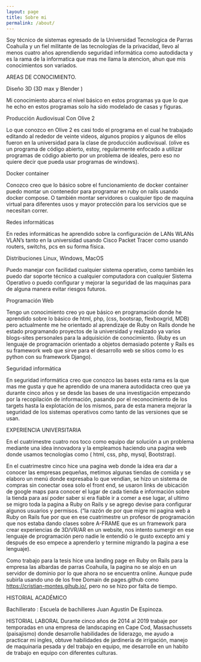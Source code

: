 ```yaml
---
layout: page
title: Sobre mi 
permalink: /about/
---
```


Soy técnico de sistemas egresado de la Universidad Tecnologica de Parras Coahuila y un fiel militante de las tecnologías de la privacidad,  llevo al menos cuatro años aprendiendo seguridad informática como autodidacta y es la rama de la informatica que mas me llama la atencion, ahun que mis conocimientos son variados. 


AREAS DE CONOCIMIENTO.

Diseño 3D (3D max y Blender )

Mi conocimiento abarca el nivel básico en estos programas ya que lo que
he echo en estos programas solo ha sido modelado de casas y figuras.


Producción Audiovisual Con Olive 2

Lo que conozco en Olive 2 es casi todo el programa en el cual he trabajado editando al rededor de veinte videos, algunos propios y algunos de ellos fueron en la universidad para la clase de producción audiovisual. (olive es un programa de código abierto, estoy, regularmente enfocado a utilizar programas de código abierto por un problema de ideales, pero eso no quiere decir que pueda usar programas de windows).


Docker container 

Conozco creo que lo básico sobre el funcionamiento de docker container puedo montar un contenedor para programar en ruby on rails usando docker compose. O también montar servidores o cualquier tipo de maquina virtual para diferentes usos y mayor protección para los servicios que se necesitan correr.  


Redes informáticas

En redes informáticas he aprendido sobre la configuración de LANs WLANs VLAN’s tanto en la universidad usando Cisco Packet Tracer como usando routers, switchs, pcs en su forma física.


Distribuciones Linux, Windows, MacOS

Puedo manejar con facilidad cualquier sistema operativo, como también les puedo dar soporte técnico a cualquier computadora con cualquier Sistema Operativo o puedo configurar y mejorar la seguridad de las maquinas para de alguna manera evitar riesgos futuros. 



Programación Web 

Tengo un conocimiento creo yo que básico en programación donde he aprendido sobre lo básico de html, php, (css, bootsrap, flexboxgrid, MDB)   pero actualmente me he orientado al aprendizaje de Ruby on Rails donde he estado programando proyectos de la universidad y realizado ya varios blogs-sites personales para la adquisición de conocimiento. (Ruby es un lenguaje de programación orientado a objetos demasiado potente y Rails es su framework web que sirve para el desarrollo web se sitios como lo es python con su framework Django).



Seguridad informática

En seguridad informática  creo que conozco las bases esta rama es la que mas me gusta y que he aprendido de una manera autodidacta creo que ya durante cinco años y se  desde las bases de una investigación empezando por la recopilación de información, pasando por el reconocimiento de los targets hasta la explotación de los mismos, para de esta manera mejorar la seguridad de los sistemas operativos como tanto de las versiones que se usan. 


EXPERIENCIA UNIVERSITARIA

En el cuatrimestre cuatro nos toco como equipo dar solución a un problema mediante una idea innovadora y la empleamos haciendo una pagina web donde usamos tecnologías como ( html, css, php, mysql, Bootstrap). 

En el cuatrimestre cinco hice una pagina web donde la idea era dar a conocer las empresas pequeñas, metimos algunas tiendas de comida y se elaboro  un menú donde expresaba lo que vendían, se hizo un  sistema de compras sin conectar osea solo el front end, se usaron links de ubicación de google maps para conocer el lugar de cada tienda e información sobre la tienda para así poder saber si era fiable ir a comer a ese lugar, al ultimo se migro toda la pagina a Ruby on Rails y se agrego devise para configurar algunos usuarios y permisos. (“la razón de por que migre mi pagina web a Ruby on Rails fue por que en ese cuatrimestre un profesor de programación  que nos estaba dando clases sobre A-FRAME que es un framework para crear experiencias de 3D/VR/AR en un website, nos intento sumergir en ese lenguaje de programación pero nadie le entendió o le gusto excepto ami y después de eso empece a aprenderlo y termine migrando la pagina a ese lenguaje).

Como trabajo para la tesis hice una landing page en Ruby on Rails para la empresa las albardas de parras Coahuila, la pagina no se alojo en un servidor de dominio por lo que ahora no se encuentra online. Aunque pude subirla usando uno de los free Domain de pages.github como https://cristian-montes.gihub.io/, pero no se hizo por falta de tiempo. 

HISTORIAL ACADÉMICO

Bachillerato : Escuela de bachilleres Juan Agustin De Espinoza.

HISTORIAL LABORAL 
Durante cinco años de 2014 al 2019 trabaje por temporadas en una empresa de landscaping en Cape Cod, Massachussets (paisajismo) donde desarrolle habilidades de liderazgo, me ayudo a practicar mi ingles, obtuve habilidades de jardinería de irrigación, manejo de maquinaria pesada y del trabajo en equipo, me desarrolle en un habito de trabajo en equipo con diferentes culturas.
